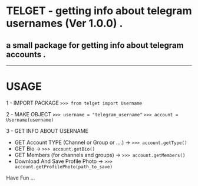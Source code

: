 # TELGET - getting info about telegram usernames (Ver 1.0.0) .

## a small package for getting info about telegram accounts .

---------------------------------------------------------------

# USAGE 

1 - IMPORT PACKAGE
	``>>> from telget import Username``

2 - MAKE OBJECT 
	``>>> username = "telegram_username"``
	``>>> account = Username(username)``

3 - GET INFO ABOUT USERNAME 
- GET Account TYPE (Channel or Group or ....) -> ``>>> account.getType()``
- GET Bio -> ``>>> account.getBio()``
- GET Members (for channels and groups) -> ``>>> account.getMembers()``
- Download And Save Profile Photo -> ``>>> account.getProfilePhoto(path_to_save)``


Have Fun ... 



